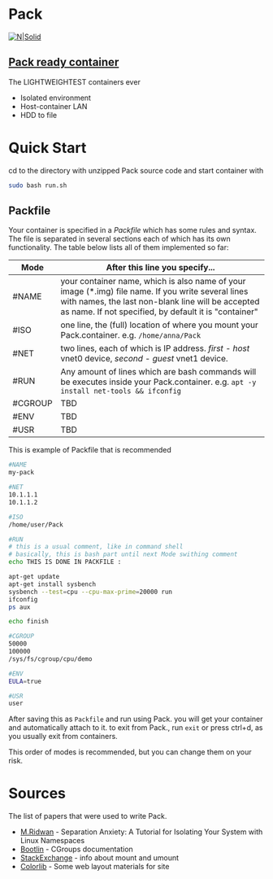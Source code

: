 # Pack

[![N|Solid](http://i68.tinypic.com/2wcmluw.png)](https://drive.google.com/drive/folders/1g9kvVnblG2zZKaklLtMA5IDC51vtb72r?usp=sharing)
## [Pack ready container](https://drive.google.com/drive/folders/1g9kvVnblG2zZKaklLtMA5IDC51vtb72r?usp=sharing)

The LIGHTWEIGHTEST containers ever

  - Isolated environment
  - Host-container LAN
  - HDD to file

# Quick Start

cd to the directory with unzipped Pack source code and start container with
```sh
sudo bash run.sh
```

## Packfile
Your container is specified in a *_Packfile_* which has some rules and syntax.
The file is separated in several sections each of which has its own functionality.
The table below lists all of them implemented so far:


| Mode | After this line you specify... |
| ------ | ------ |
| #NAME |  your container name, which is also name of your image (*.img) file name. If you write several lines with names, the last non-blank line will be accepted as name. If not specified, by default it is "container"|
| #ISO | one line, the (full) location of where you mount your Pack.container. e.g. `/home/anna/Pack`|
| #NET | two lines, each of which is IP address. *first* - *host* vnet0 device, *second* - *guest* vnet1 device. |
| #RUN | Any amount of lines which are bash commands will be executes inside your Pack.container. e.g. `apt -y install net-tools && ifconfig` |
| #CGROUP | TBD |
| #ENV | TBD |
| #USR | TBD |

This is example of Packfile that is recommended 
```sh
#NAME
my-pack

#NET
10.1.1.1
10.1.1.2

#ISO
/home/user/Pack

#RUN
# this is a usual comment, like in command shell
# basically, this is bash part until next Mode swithing comment
echo THIS IS DONE IN PACKFILE :

apt-get update
apt-get install sysbench
sysbench --test=cpu --cpu-max-prime=20000 run
ifconfig
ps aux

echo finish

#CGROUP
50000
100000
/sys/fs/cgroup/cpu/demo

#ENV
EULA=true

#USR
user

```
After saving this as `Packfile` and run using Pack. you will get your container and automatically attach to it. to exit from Pack., run `exit` or press ctrl+d, as you usually exit from containers.

This order of modes is recommended, but you can change them on your risk.

# Sources

The list of papers that were used to write Pack.

* [M.Ridwan] - Separation Anxiety: A Tutorial for Isolating Your System with Linux Namespaces
* [Bootlin] - CGroups documentation
* [StackExchange] - info about mount and umount
* [Colorlib] - Some web layout materials for site


[//]: # (These are reference links used in the body of this note and get stripped out when the markdown processor does its job. There is no need to format nicely because it shouldn't be seen. Thanks SO - http://stackoverflow.com/questions/4823468/store-comments-in-markdown-syntax)
   [M.Ridwan]: https://www.toptal.com/linux/separation-anxiety-isolating-your-system-with-linux-namespaces
   [Bootlin]: https://elixir.bootlin.com/linux/v4.4/source/Documentation/cgroups/cgroups.txt
   [StackExchange]: https://unix.stackexchange.com/questions/246312/why-is-my-bind-mount-visible-outside-its-mount-namespace
   [Colorlib]: https://colorlib.com/wp/free-html-website-templates/

